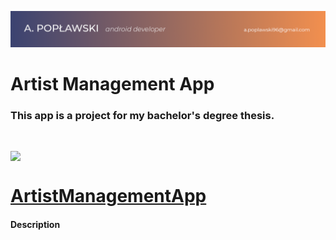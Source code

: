 <a href="https://github.com/apoplawski96/projects-summary/blob/master/assets/header.png"><img src="https://github.com/apoplawski96/projects-summary/blob/master/assets/header.png"></a>

# Artist Management App

<p><h3>This app is a project for my bachelor's degree thesis. <h3><p>
 </br>

<a href="https://github.com/apoplawski96/ArtistManagerApp">
<img align="center" src="https://github.com/apoplawski96/projects-summary/blob/master/assets/ArtistManagementApp.png" /></a>
<p><h1 align="left"><a href="https://github.com/apoplawski96/ArtistManagerApp">ArtistManagementApp</a></h1></p>
<h4>Description</h4>
